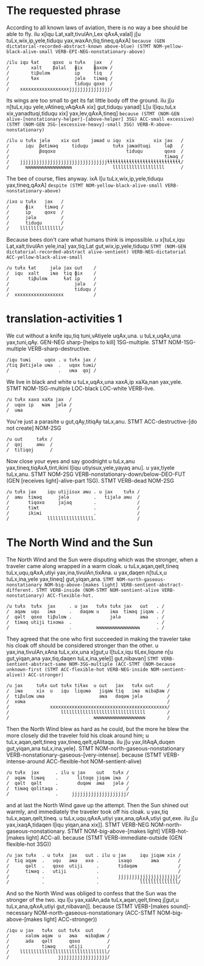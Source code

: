 # The requested phrase

According to all known laws of aviation, there is no way a bee should be able to fly.
ilu x[iqu Lat,xalt,tivulAn,Lex qAxA,valal] j[u tuLx,wix,ip,yele,tiduqu yax,waxAn,tiq,tineq,qAxA]
`because (GEN dictatorial-recorded-abstract-known above-blue) (STMT NOM-yellow-black-alive-small VERB-EPI-NEG-nonstationary-above)`
```
/ilu iqu ɬat     qɑxɑ  u tuɬx   jax   /
/        xalt    βalal   ɸix    ɸaxɑɴ /
/        tiβulɑɴ         ip     tiq   /
/        ɬəx             jələ   tiɴəq /
/                        tiduqu qɑxɑ  /
/    xxxxxxxxxxxxxxxxxxjjjjjjjjjjjjjjj/
```

Its wings are too small to get its fat little body off the ground.
ilu j[u n[tuLx,iqu yele,vAtineq,vAqAxA xix] gut,tiduqu yanad] L[u l[iqu,tuLx xix,yanadtuqi,tiduqu xix] yax,lev,qAxA,tineq]
`because (STMT (NOM-GEN alive-[nonstationary-helper]-[above-helper] 3SG) ACC-small excessive) (STMT (NOM-GEN 3SG-[excessive-heavy]-small 3SG) VERB-R-above-nonstationary)`
```
/ilu u tuɬx jələ    xix ɢut    jaɴad u iqu  xix       xix jax   /
/      iqu  βɑtiɴəq     tiduqu         tuɬx jaɴadtuqi     ləβ   /
/           βɑqɑxɑ                          tiduqu        qɑxɑ  /
/                                                         tiɴəq /
/    jjjjjjjjjjjjjjjjjjjjjjjjjjjjjjjjɬɬɬɬɬɬɬɬɬɬɬɬɬɬɬɬɬɬɬɬɬɬɬɬɬɬɬ/
/      ɴɴɴɴɴɴɴɴɴɴɴɴɴɴɴɴɴ               lllllllllllllllllll      /
```

The bee of course, flies anyway.
ixA l[u tuLx,wix,ip,yele,tiduqu yax,tineq,qAxA]
`despite (STMT NOM-yellow-black-alive-small VERB-nonstationary-above)`
```
/ixɑ u tuɬx   jax   /
/      ɸix    tiɴəq /
/      ip     qɑxɑ  /
/      jələ         /
/      tiduqu       /
/    lllllllllllllll/
```

Because bees don't care what humans think is impossible.
u x[tuLx,iqu Lat,xalt,tivulAn yele,ina] yax,tiq,Lat gut,wix,ip,yele,tiduqu
`STMT (NOM-GEN dictatorial-recorded-abstract alive-sentient) VERB-NEG-dictatorial ACC-yellow-black-alive-small`
```
/u tuɬx ɬat     jələ jax ɢut    /
/  iqu  xalt    iɴa  tiq ɸix    /
/       tiβulɑɴ      ɬat ip     /
/                        jələ   /
/                        tiduqu /
/  xxxxxxxxxxxxxxxxxx           /
```

# translation-activities 1

We cut without a knife
iqu,tiq tuni,vAtiyele uqAx,una. u tuLx,uqAx,una yax,tuni,qAy.
GEN-NEG sharp-[helps to kill] 1SG-multiple. STMT NOM-1SG-multiple VERB-sharp-destructive.
```
/iqu tuɴi     uqɑx . u tuɬx jax /
/tiq βɑtijələ uɴa  .   uqɑx tuɴi/
/                  .   uɴa  qɑj /
```

We live in black and white
u tuLx,uqAx,una xaxA,ip xaXa,nan yax,yele.
STMT NOM-1SG-multiple LOC-black LOC-white VERB-live.
```
/u tuɬx xaxɑ xaXa jax  /
/  uqɑx ip   ɴaɴ  jələ /
/  uɴa                 /
```

You're just a parasite
u gut,qAy,titiqAy taLx,anu.
STMT ACC-destructive-[do not create] NOM-2SG
```
/u ɢut     taɬx /
/  qɑj     aɴu  /
/  titiqɑj      /
```

Now close your eyes and say goodnight
u tuLx,anu yax,tineq,tiqAxA,tint,ikini l[iqu utiyisux,yele,yayaq anu]. u yax,tiyele tuLx,anu.
STMT NOM-2SG VERB-nonstationary-down/below-DEO-FUT (GEN [receives light]-alive-part 1SG). STMT VERB-dead NOM-2SG
```
/u tuɬx jax    iqu utijisux aɴu . u jax    tuɬx /
/  aɴu  tiɴəq      jələ         .   tijələ aɴu  /
/       tiqɑxɑ     jajaq        .               /
/       tiɴt                    .               /
/       ikiɴi                   .               /
/              lllllllllllllllll.               /
```

# The North Wind and the Sun

The North Wind and the Sun were disputing which was the stronger, when a traveler came along wrapped in a warm cloak.
u tuLx,aqan,qelt,tineq tuLx,uqu,qAxA,utiyi yax,ina,tivulAn,tixAna. u yax,daqen n[tuLx,u tuLx,ina,yele yax,tineq] gut,yiqan,ana.
`STMT NOM-north-gaseous-nonstationary NOM-big-above-[makes light] VERB-sentient-abstract-different. STMT VERB-inside (NOM-STMT NOM-sentient-alive VERB-nonstationary) ACC-flexible-hot.`
```
/u tuɬx  tuɬx  jax     . u jax   tuɬx tuɬx jax   ɢut   . /
/  aqaɴ  uqu   iɴa     .   daqəɴ u    iɴa  tiɴəq jiqaɴ . /
/  qəlt  qɑxɑ  tiβulɑɴ .              jələ       aɴa   . /
/  tiɴəq utiji tixɑɴa  .                               . /
/                      .         ɴɴɴɴɴɴɴɴɴɴɴɴɴɴɴɴ      . /
```

They agreed that the one who first succeeded in making the traveler take his cloak off should be considered stronger than the other.
u yax,ina,tivulAn,xAna tuLx,xix,una x[gut,u l[tuLx,iqu tiLex,liqune n[u gut,yiqan,ana yax,tiq,daqen tuLx,ina,yele]] gut,nibavan]
`STMT VERB-sentient-abstract-same NOM-3SG-multiple (ACC-STMT (NOM-because unknown-first (STMT ACC-flexible-hot VERB-NEG-inside NOM-sentient-alive)) ACC-stronger)`
```
/u jax     tuɬx ɢut tuɬx tiɬəx  u ɢut   jax   tuɬx ɢut     /
/  iɴa     xix  u   iqu  liquɴə   jiqaɴ tiq   iɴa  ɴibaβaɴ /
/  tiβulɑɴ uɴa                    aɴa   daqəɴ jələ         /
/  xɑɴa                                                    /
/               xxxxxxxxxxxxxxxxxxxxxxxxxxxxxxxxxxxxxxxxxxx/
/                   lllllllllllllllllllllllllllllll        /
/                               ɴɴɴɴɴɴɴɴɴɴɴɴɴɴɴɴɴɴɴ        /
```

Then the North Wind blew as hard as he could, but the more he blew the more closely did the traveler fold his cloak around him;
u tuLx,aqan,qelt,tineq yax,tineq,qelt,qAlitaqa. ilu j[u yax,litAqA,duqen gut,yiqan,ana tuLx,ina,yele].
STMT NOM-north-gaseous-nonstationary VERB-nonstationary-gaseous-[very-intense]. because (STMT VERB-intense-around ACC-flexible-hot NOM-sentient-alive)
```
/u tuɬx  jax      . ilu u jax    ɢut   tuɬx /
/  aqaɴ  tiɴəq    .       litɑqɑ jiqaɴ iɴa  /
/  qəlt  qəlt     .       duqəɴ  aɴa   jələ /
/  tiɴəq qɑlitaqa .                         /
/                 .     jjjjjjjjjjjjjjjjjjjj/
```

and at last the North Wind gave up the attempt. Then the Sun shined out warmly, and immediately the traveler took off his cloak.
u yax,tiq tuLx,aqan,qelt,tineq. u tuLx,uqu,qAxA,utiyi yax,ana,qAxA,utiyi gut,exe. ilu j[u yax,ixaqA,tidaqen l[iqu yiqan,ana xix]].
STMT VERB-NEG NOM-north-gaseous-nonstationary. STMT NOM-big-above-[makes light] VERB-hot-[makes light] ACC-all. because (STMT VERB-immediate-outside (GEN flexible-hot 3SG))
```
/u jax tuɬx  . u tuɬx  jax   ɢut . ilu u jax     iqu jiqaɴ xix /
/  tiq aqaɴ  .   uqu   aɴa   əxə .       ixaqɑ       aɴa       /
/      qəlt  .   qɑxɑ  utiji     .       tidaqəɴ               /
/      tiɴəq .   utiji           .                             /
/            .                   .       jjjjjjjjjjjjjjjjjjjjjj/
/            .                   .               llllllllllllll/
```

And so the North Wind was obliged to confess that the Sun was the stronger of the two.
iqu l[u yax,xalAn,ada tuLx,aqan,qelt,tineq j[gut,u tuLx,ana,qAxA,utiyi gut,nibavan]].
because (STMT VERB-[makes sound]-necessary NOM-north-gaseous-nonstationary (ACC-STMT NOM-big-above-[makes light] ACC-stronger))
```
/iqu u jax   tuɬx  ɢut tuɬx  ɢut     /
/      xalɑɴ aqaɴ  u   aɴa   ɴibaβaɴ /
/      ada   qəlt      qɑxɑ          /
/            tiɴəq     utiji         /
/    llllllllllllllllllllllllllllllll/
/                  jjjjjjjjjjjjjjjjjj/
```
